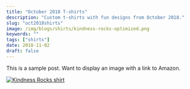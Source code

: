 ```yaml
---
title: "October 2018 T-shirts"
description: "Custom t-shirts with fun designs from October 2018."
slug: "oct2018shirts"
image: /img/blogs/shirts/kindness-rocks-optimized.png
keywords: ""
tags: ["shirts"]
date: 2018-11-02
draft: false
---
```


This is a sample post. Want to display an image with a link to Amazon.

[![Kindness Rocks shirt](/img/blogs/shirts/kindness-rocks-optimized.png)](https://amzn.to/2LU3MbE)
